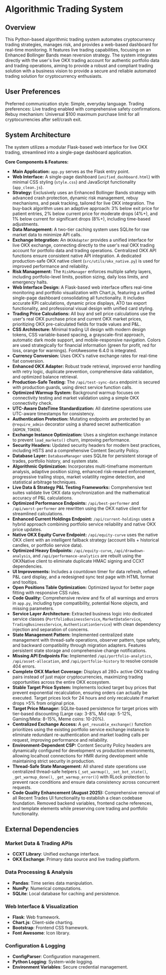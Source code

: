 # Algorithmic Trading System

## Overview
This Python-based algorithmic trading system automates cryptocurrency trading strategies, manages risk, and provides a web-based dashboard for real-time monitoring. It features live trading capabilities, focusing on an Enhanced Bollinger Bands mean reversion strategy. The system integrates directly with the user's live OKX trading account for authentic portfolio data and trading operations, aiming to provide a robust and compliant trading solution with a business vision to provide a secure and reliable automated trading solution for cryptocurrency enthusiasts.

## User Preferences
Preferred communication style: Simple, everyday language.
Trading preferences: Live trading enabled with comprehensive safety confirmations.
Rebuy mechanism: Universal $100 maximum purchase limit for all cryptocurrencies after sell/crash exit.

## System Architecture
The system utilizes a modular Flask-based web interface for live OKX trading, streamlined into a single-page dashboard application.

**Core Components & Features:**
-   **Main Application:** `app.py` serves as the Flask entry point.
-   **Web Interface:** A single-page dashboard (`unified_dashboard.html`) with minimal CSS styling (`style.css`) and JavaScript functionality (`app_clean.js`).
-   **Strategy:** Exclusively uses an Enhanced Bollinger Bands strategy with advanced crash protection, dynamic risk management, rebuy mechanisms, and peak tracking, tailored for live OKX integration. The buy-back algorithm uses an adaptive approach: 3% below exit price for patient entries, 2% below current price for moderate drops (4%+), and 1% below current for significant drops (8%+), including time-based adjustments.
-   **Data Management:** A two-tier caching system uses SQLite for raw market data to minimize API calls.
-   **Exchange Integration:** An `OKXAdapter` provides a unified interface for live OKX exchange, connecting directly to the user's real OKX trading account for portfolio data and trading operations. Centralized OKX API functions ensure consistent native API integration. A dedicated production-safe OKX native client (`src/utils/okx_native.py`) is used for improved performance and reliability.
-   **Risk Management:** The `RiskManager` enforces multiple safety layers, including portfolio-level limits, position sizing, daily loss limits, and emergency halts.
-   **Web Interface Design:** A Flask-based web interface offers real-time monitoring and portfolio visualization with Chart.js, featuring a unified single-page dashboard consolidating all functionality. It includes accurate KPI calculations, dynamic price displays, ATO tax export functionality, and professional visual design with unified card styling.
-   **Trading Price Calculations:** All buy and sell price calculations use the user's real OKX purchase price and current OKX market prices, prioritizing OKX pre-calculated fields for trade values and P&L.
-   **CSS Architecture:** Minimal trading UI design with modern design tokens, CSS variable-based spacing, a grayscale-first approach, automatic dark mode support, and mobile-responsive navigation. Colors are used strategically for financial information (green for profit, red for loss, orange for warnings). FontAwesome 6.4.0 is integrated.
-   **Currency Conversion:** Uses OKX's native exchange rates for real-time fiat conversion.
-   **Enhanced OKX Adapter:** Robust trade retrieval, improved error handling with retry logic, duplicate prevention, comprehensive data validation, and optimized balance retrieval.
-   **Production-Safe Testing:** The `/api/test-sync-data` endpoint is secured with production guards, using direct service function calls.
-   **Optimized Warmup System:** Background warmup focuses on connectivity testing and market validation using a simple OKX connectivity check.
-   **UTC-Aware DateTime Standardization:** All datetime operations use UTC-aware timestamps for consistency.
-   **Authentication Protection:** Mutating endpoints are protected by an `@require_admin` decorator using a shared secret authentication (`ADMIN_TOKEN`).
-   **Exchange Instance Optimization:** Uses a singleton exchange instance to prevent `load_markets()` churn, improving performance.
-   **Security Headers:** Updated security headers for modern best practices, including HSTS and a comprehensive Content Security Policy.
-   **Database Layer:** `DatabaseManager` uses SQLite for persistent storage of trades, portfolio history, and system state.
-   **Algorithmic Optimization:** Incorporates multi-timeframe momentum analysis, adaptive position sizing, enhanced risk-reward enforcement, progressive trailing stops, market volatility regime detection, and statistical arbitrage techniques.
-   **Live Data & Strategy P&L Testing Frameworks:** Comprehensive test suites validate live OKX data synchronization and the mathematical accuracy of P&L calculations.
-   **Optimized Performance Endpoints:** `/api/best-performer` and `/api/worst-performer` are rewritten using the OKX native client for streamlined calculations.
-   **Enhanced Current Holdings Endpoint:** `/api/current-holdings` uses a hybrid approach combining portfolio service reliability and native OKX price updates.
-   **Native OKX Equity Curve Endpoint:** `/api/equity-curve` uses the native OKX client with an intelligent fallback strategy (account bills + historical candles, or portfolio service data).
-   **Optimized Heavy Endpoints:** `/api/equity-curve`, `/api/drawdown-analysis`, and `/api/performance-analytics` are rebuilt using the OKXNative client to eliminate duplicate HMAC signing and CCXT dependencies.
-   **UI Improvements:** Includes a countdown timer for data refresh, refined P&L card display, and a redesigned sync test page with HTML format and tooltips.
-   **Open Positions Table Optimization:** Optimized layout for better page fitting with responsive CSS rules.
-   **Code Quality:** Comprehensive review and fix of all warnings and errors in `app.py`, including type compatibility, potential None objects, and missing parameters.
-   **Service Layer Architecture:** Extracted business logic into dedicated service classes (`PortfolioBusinessService`, `MarketDataService`, `TradingBusinessService`, `AuthenticationService`) with clean dependency injection and separation of concerns.
-   **State Management Pattern:** Implemented centralized state management with thread-safe operations, observer pattern, type safety, and backward compatibility through migration adapters. Features persistent state storage and comprehensive change notifications.
-   **Missing API Endpoints Fix:** Implemented `/api/portfolio-analytics`, `/api/asset-allocation`, and `/api/portfolio-history` to resolve console 404 errors.
-   **Complete OKX Market Coverage:** Displays all 280+ active OKX trading pairs instead of just major cryptocurrencies, maximizing trading opportunities across the entire OKX ecosystem.
-   **Stable Target Price System:** Implements locked target buy prices that prevent exponential recalculation, ensuring orders can actually be executed. Target prices lock for 24 hours and only recalculate if market drops >5% from original price.
-   **Target Price Manager:** SQLite-based persistence for target prices with tier-based discounting (Large cap: 3-8%, Mid cap: 5-12%, Gaming/Meta: 8-15%, Meme coins: 10-20%).
-   **Centralized Exchange Access:** A `get_reusable_exchange()` function prioritizes using the existing portfolio service exchange instance to eliminate redundant re-authentication and market loading calls per request, improving performance and reliability.
-   **Environment-Dependent CSP:** Content Security Policy headers are dynamically configured for development vs production environments, allowing localhost connections for HMR during development while maintaining strict security in production.
-   **Thread-Safe State Management:** All shared state operations use centralized thread-safe helpers (`_set_warmup()`, `_set_bot_state()`, `_get_warmup_done()`, `_get_warmup_error()`) with RLock protection to prevent race conditions and ensure data consistency across concurrent requests.
-   **Code Quality Enhancement (August 2025):** Comprehensive removal of all Recent Trades UI functionality to establish a clean codebase foundation. Removed backend variables, frontend cache references, and template elements while preserving core trading and portfolio functionality.

## External Dependencies

### Market Data & Trading APIs
-   **CCXT Library**: Unified exchange interface.
-   **OKX Exchange**: Primary data source and live trading platform.

### Data Processing & Analysis
-   **Pandas**: Time series data manipulation.
-   **NumPy**: Numerical computations.
-   **SQLite**: Local database for caching and persistence.

### Web Interface & Visualization
-   **Flask**: Web framework.
-   **Chart.js**: Client-side charting.
-   **Bootstrap**: Frontend CSS framework.
-   **Font Awesome**: Icon library.

### Configuration & Logging
-   **ConfigParser**: Configuration management.
-   **Python Logging**: System-wide logging.
-   **Environment Variables**: Secure credential management.